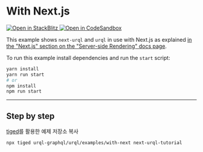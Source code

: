 # With Next.js

<p>
  <a href="https://stackblitz.com/github/urql-graphql/urql/tree/main/examples/with-next">
    <img
      alt="Open in StackBlitz"
      src="https://img.shields.io/badge/open_in_stackblitz-1269D3?logo=stackblitz&style=for-the-badge"
    />
  </a>
  <a href="https://codesandbox.io/p/sandbox/github/urql-graphql/urql/tree/main/examples/with-next">
    <img
      alt="Open in CodeSandbox"
      src="https://img.shields.io/badge/open_in_codesandbox-151515?logo=codesandbox&style=for-the-badge"
    />
  </a>
</p>

This example shows `next-urql` and `urql` in use with Next.js as explained [in the "Next.js" section
on the "Server-side Rendering" docs
page](https://formidable.com/open-source/urql/docs/advanced/server-side-rendering/#nextjs).

To run this example install dependencies and run the `start` script:

```sh
yarn install
yarn run start
# or
npm install
npm run start
```

---

## Step by step

[tiged](https://github.com/tiged/tiged)를 활용한 예제 저장소 복사

```shell
npx tiged urql-graphql/urql/examples/with-next next-urql-tutorial
```
